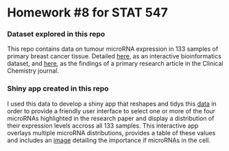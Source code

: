 Homework \#8 for STAT 547
================

### Dataset explored in this repo

This repo contains data on tumour microRNA expression in 133 samples of primary breast cancer tissue. Detailed [here](https://www.kaggle.com/rhostam/primary-breast-cancer-vs-normal-breast-tissue/home), as an interactive bioinformatics dataset, and [here](https://www.ncbi.nlm.nih.gov/pubmed/26056355), as the findings of a primary research article in the Clinical Chemistry journal.

### Shiny app created in this repo

I used this data to develop a shiny app that reshapes and tidys this [data](https://github.com/STAT545-UBC-students/hw08-zhamadeh/blob/master/GSE58606_data.csv) in order to provide a friendly user interface to select one or more of the four microRNAs highlighted in the research paper and display a distribution of their expression levels accross all 133 samples. This interactive app overlays multiple microRNA distributions, provides a table of these values and includes an [image](https://github.com/STAT545-UBC-students/hw08-zhamadeh/blob/master/www/image.png) detailing the importance if microRNAs in the cell.
